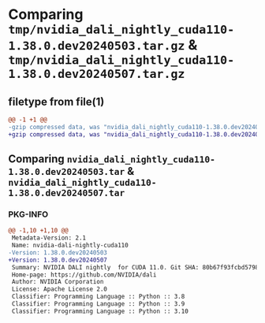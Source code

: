 # Comparing `tmp/nvidia_dali_nightly_cuda110-1.38.0.dev20240503.tar.gz` & `tmp/nvidia_dali_nightly_cuda110-1.38.0.dev20240507.tar.gz`

## filetype from file(1)

```diff
@@ -1 +1 @@
-gzip compressed data, was "nvidia_dali_nightly_cuda110-1.38.0.dev20240503.tar", last modified: Mon Apr  5 07:00:00 1993, max compression
+gzip compressed data, was "nvidia_dali_nightly_cuda110-1.38.0.dev20240507.tar", last modified: Mon Apr  5 07:00:00 1993, max compression
```

## Comparing `nvidia_dali_nightly_cuda110-1.38.0.dev20240503.tar` & `nvidia_dali_nightly_cuda110-1.38.0.dev20240507.tar`

### PKG-INFO

```diff
@@ -1,10 +1,10 @@
 Metadata-Version: 2.1
 Name: nvidia-dali-nightly-cuda110
-Version: 1.38.0.dev20240503
+Version: 1.38.0.dev20240507
 Summary: NVIDIA DALI nightly  for CUDA 11.0. Git SHA: 80b67f93fcbd57985b35db94e9788602334ea37f
 Home-page: https://github.com/NVIDIA/dali
 Author: NVIDIA Corporation
 License: Apache License 2.0
 Classifier: Programming Language :: Python :: 3.8
 Classifier: Programming Language :: Python :: 3.9
 Classifier: Programming Language :: Python :: 3.10
```

